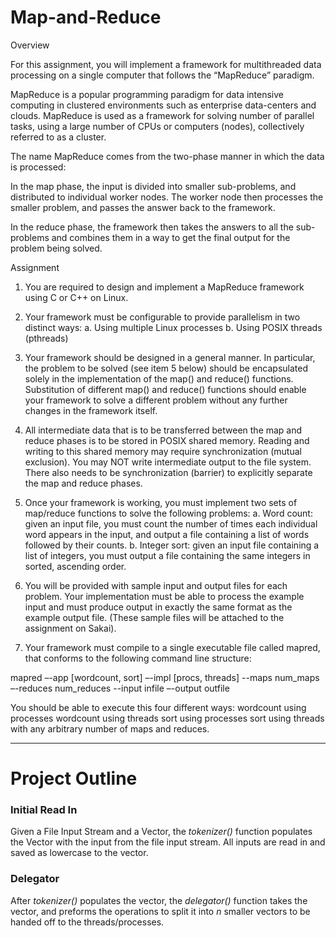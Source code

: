 # Map-and-Reduce

Overview

For this assignment, you will implement a framework for multithreaded data processing on a single computer that follows the “MapReduce” paradigm.

MapReduce is a popular programming paradigm for data intensive computing in clustered environments such as enterprise data-centers and clouds. MapReduce is used as a framework for solving number of parallel tasks, using a large number of CPUs or computers (nodes), collectively referred to as a cluster.

The name MapReduce comes from the two-phase manner in which the data is processed:

In the map phase, the input is divided into smaller sub-problems, and distributed to individual worker nodes. The worker node then processes the smaller problem, and passes the answer back to the framework. 

In the reduce phase, the framework then takes the answers to all the sub-problems and combines them in a way to get the final output for the problem being solved. 

Assignment

1. You are required to design and implement a MapReduce framework using C or C++ on Linux.

2. Your framework must be configurable to provide parallelism in two distinct ways:
a. Using multiple Linux processes
b. Using POSIX threads (pthreads)

3. Your framework should be designed in a general manner. In particular, the problem to be solved (see item 5 below) should be encapsulated solely in the implementation of the map() and reduce() functions. Substitution of different map() and reduce() functions should enable your framework to solve a different problem without any further changes in the framework itself.

4. All intermediate data that is to be transferred between the map and reduce phases is to be stored in POSIX shared memory. Reading and writing to this shared memory may require synchronization (mutual exclusion).  You may NOT write intermediate output to the file system.  There also needs to be synchronization (barrier) to explicitly separate the map and reduce phases.

5. Once your framework is working, you must implement two sets of map/reduce functions to solve the following problems:
a. Word count: given an input file, you must count the number of times each individual word appears in the input, and output a file containing a list of words followed by their counts.
b. Integer sort: given an input file containing a list of integers, you must output a file containing the same integers in sorted, ascending order.

6. You will be provided with sample input and output files for each problem. Your implementation must be able to process the example input and must produce output in exactly the same format as the example output file. (These sample files will be attached to the assignment on Sakai).

7. Your framework must compile to a single executable file called mapred, that conforms to the following command line structure:

mapred –-app [wordcount, sort] –-impl [procs, threads]
--maps num_maps –-reduces num_reduces --input infile
–-output outfile


You should be able to execute this four different ways:
wordcount using processes
wordcount using threads
sort using processes
sort using threads
with any arbitrary number of maps and reduces.




--------------------------------------------------------------------------------------------------------------------------------


# Project Outline

### Initial Read In

Given a File Input Stream and a Vector, the *tokenizer()* function populates the Vector with the input from the file input stream. All inputs are read in and saved as lowercase to the vector.

### Delegator

After *tokenizer()* populates the vector, the *delegator()* function takes the vector, and preforms the operations to split it into *n* smaller vectors to be handed off to the threads/processes.


